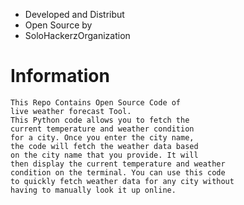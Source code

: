 * Developed and Distribut
* Open Source by
* SoloHackerzOrganization
# Information
```
This Repo Contains Open Source Code of 
live weather forecast Tool. 
This Python code allows you to fetch the 
current temperature and weather condition 
for a city. Once you enter the city name,
the code will fetch the weather data based 
on the city name that you provide. It will 
then display the current temperature and weather 
condition on the terminal. You can use this code 
to quickly fetch weather data for any city without
having to manually look it up online.
```
